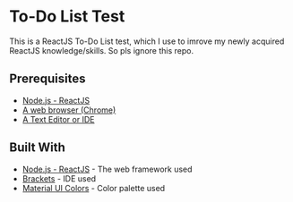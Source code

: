 # To-Do List Test

This is a ReactJS To-Do List test, which I use to imrove my newly acquired ReactJS knowledge/skills. So pls ignore this repo.

## Prerequisites

* [Node.js - ReactJS](https://nodejs.org/en/)
* [A web browser (Chrome)](https://www.google.com/chrome/)
* [A Text Editor or IDE](http://brackets.io/)

## Built With

* [Node.js - ReactJS](https://nodejs.org/en/) - The web framework used
* [Brackets](http://brackets.io/) - IDE used
* [Material UI Colors](https://materialuicolors.co/) - Color palette used

